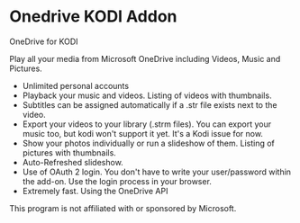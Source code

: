 # Onedrive KODI Addon
OneDrive for KODI

Play all your media from Microsoft OneDrive including Videos, Music and Pictures. 
* Unlimited personal accounts
* Playback your music and videos. Listing of videos with thumbnails.
* Subtitles can be assigned automatically if a .str file exists next to the video. 
* Export your videos to your library (.strm files). You can export your music too, but kodi won't support it yet. It's a Kodi issue for now.
* Show your photos individually or run a slideshow of them. Listing of pictures with thumbnails.
* Auto-Refreshed slideshow.
* Use of OAuth 2 login. You don't have to write your user/password within the add-on. Use the login process in your browser.
* Extremely fast. Using the OneDrive API

This program is not affiliated with or sponsored by Microsoft.
